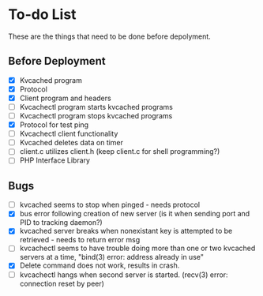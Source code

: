 # To-do List
These are the things that need to be done before depolyment.

## Before Deployment
- [x] Kvcached program
- [x] Protocol
- [x] Client program and headers
- [ ] Kvcachectl program starts kvcached programs
- [ ] Kvcachectl program stops kvcached programs
- [x] Protocol for test ping
- [ ] Kvcachectl client functionality
- [ ] Kvcached deletes data on timer
- [ ] client.c utilizes client.h (keep client.c for shell programming?)
- [ ] PHP Interface Library

## Bugs
- [ ] kvcached seems to stop when pinged - needs protocol
- [x] bus error following creation of new server (is it when sending port and PID to tracking daemon?)
- [x] kvcached server breaks when nonexistant key is attempted to be retrieved - needs to return error msg
- [ ] kvcachectl seems to have trouble doing more than one or two kvcached servers at a time, "bind(3) error: address already in use"
- [x] Delete command does not work, results in crash.
- [ ] kvcachectl hangs when second server is started. (recv(3) error: connection reset by peer)
